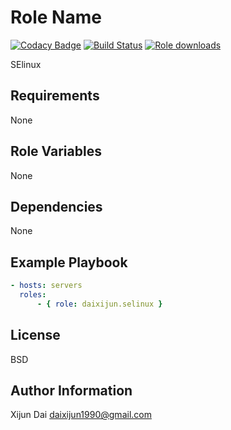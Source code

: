 Role Name
=========

[![Codacy Badge](https://api.codacy.com/project/badge/Grade/25a6f54f5d91421a93a5b7ceda3d91a2)](https://app.codacy.com/app/daixijun/ansible-role-selinux?utm_source=github.com&utm_medium=referral&utm_content=daixijun/ansible-role-selinux&utm_campaign=Badge_Grade_Dashboard)
[![Build Status](https://travis-ci.com/daixijun/ansible-role-selinux.svg?branch=master)](https://travis-ci.com/daixijun/ansible-role-selinux)
[![Role downloads](https://img.shields.io/ansible/role/d/39745.svg)](https://galaxy.ansible.com/daixijun/selinux)

SElinux

Requirements
------------

None

Role Variables
--------------

None

Dependencies
------------

None

Example Playbook
----------------

```yaml
- hosts: servers
  roles:
      - { role: daixijun.selinux }
```

License
-------

BSD

Author Information
------------------

Xijun Dai <daixijun1990@gmail.com>
